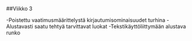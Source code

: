 ##Viikko 3

-Poistettu vaatimusmäärittelystä kirjautumisominaisuudet turhina
-Alustavasti saatu tehtyä tarvittavat luokat
-Tekstikäyttöliittymään alustava runko
